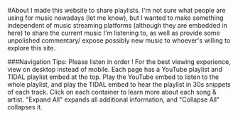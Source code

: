 #About
I made this website to share playlists. I'm not sure what people are using for music nowadays (let me know), but I wanted to make something independent of music streaming platforms (although they are embedded in here) to share the current music I'm listening to, as well as provide some unpolished commentary/ expose possibly new music to whoever's willing to explore this site.

###Navigation Tips:
Please listen in order ! For the best viewing experience, view on desktop instead of mobile. 
Each page has a YouTube playlist and TIDAL playlist embed at the top. Play the YouTube embed to listen to the whole playlist, and play the TIDAL embed to hear the playlist in 30s snippets of each track. Click on each container to learn more about each song & artist. "Expand All" expands all additional information, and "Collapse All" collapses it.
